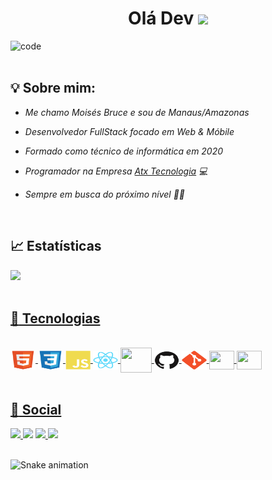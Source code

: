   <h1 align="center" >Olá Dev  <img src="https://media.giphy.com/media/hvRJCLFzcasrR4ia7z/giphy.gif" width="30px"></h1>
  
  <div width="100%">
    <img src="https://media1.giphy.com/media/qgQUggAC3Pfv687qPC/giphy.gif?cid=790b7611ff527366c457872fcbe3691d09122ef6ddc2762e&rid=giphy.gif&ct=g" alt="code" height="350px" width="100%">
  </div>
  
  <br>
  
## 💡 Sobre mim:
  - *Me chamo Moisés Bruce e sou de Manaus/Amazonas*
  
  - *Desenvolvedor FullStack focado em Web & Móbile*
  
  - *Formado como técnico de informática em 2020* 
  
  - *Programador na Empresa [Atx Tecnologia](http://www.atxsolucoes.com/site/) 💻*
  
  - *Sempre em busca do próximo nível 👨‍💻* 
 
 <br>
 
## 📈 Estatísticas

<div align="left">
  <a href="https://github.com/Ricmaloy">
  <img height="180em" src="https://github-readme-stats.vercel.app/api/top-langs/?username=Moises-Bruce&layout=compact&langs_count=7&theme=react&hide_border=true"/>
</div>
  
  <br>
 
## :rocket: Tecnologias 
 <div style="display: inline_block"><br>
 
  <img align="center"  height="30" width="40" src="https://raw.githubusercontent.com/devicons/devicon/master/icons/html5/html5-original.svg">
  <img align="center"  height="30" width="40" src="https://raw.githubusercontent.com/devicons/devicon/master/icons/css3/css3-original.svg"> 
  <img align="center"  height="30" width="40" src="https://raw.githubusercontent.com/devicons/devicon/master/icons/javascript/javascript-plain.svg">
  <img align="center" height="30" width="40" src="https://raw.githubusercontent.com/devicons/devicon/master/icons/react/react-original.svg">
  <img align="center" height="40" width="50" src="https://cdn.jsdelivr.net/gh/devicons/devicon/icons/php/php-plain.svg">
  <img align="center"  height="30" width="40" src="https://raw.githubusercontent.com/devicons/devicon/master/icons/github/github-original.svg">
  <img align="center"  height="30" width="40" src="https://raw.githubusercontent.com/devicons/devicon/master/icons/git/git-original.svg">
  <img align="center"  height="30" width="40" src="https://cdn.jsdelivr.net/gh/devicons/devicon/icons/bootstrap/bootstrap-plain-wordmark.svg" />
 <img align="center"  height="30" width="40" src="https://cdn.jsdelivr.net/gh/devicons/devicon/icons/mysql/mysql-original-wordmark.svg" />
</div>
  
  
  <br>

## :speech_balloon: Social

 <div> 
   <a href="https://instagram.com/moises.bruce__" target="_blank"><img src="https://img.shields.io/badge/-Instagram-%23E4405F?style=for-the-badge&logo=instagram&logoColor=white"         target="_blank">
   </a>
   <a href = "mailto:moises.bruce123@gmail.com"><img src="https://img.shields.io/badge/-Gmail-%23333?style=for-the-badge&logo=gmail&logoColor=white" target="_blank"></a>
   <a href="https://www.linkedin.com/in/moises-bruce" target="_blank"><img src="https://img.shields.io/badge/-LinkedIn-%230077B5?style=for-the-badge&logo=linkedin&logoColor=white"       target="_blank">
   </a> 
   <a href="https://bit.ly/3txZ1eg" target="_blank"><img src="https://img.shields.io/badge/WhatsApp-25D366?style=for-the-badge&logo=whatsapp&logoColor=white" target="_blank">      </a>
</div>
  
 <br>
  
 ![Snake animation](https://github.com/Moises-Bruce/Moises-Bruce/blob/output/github-contribution-grid-snake.svg)
 
